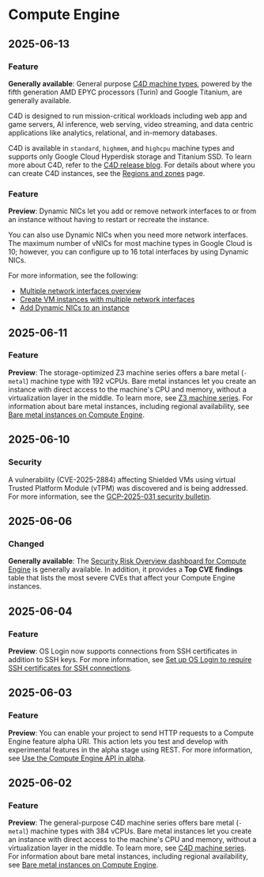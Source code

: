 # Compute Engine

## 2025-06-13

### Feature

**Generally available**: General purpose [C4D machine types](https://cloud.google.com/compute/docs/general-purpose-machines#c4d_series), powered by the fifth generation AMD EPYC processors (Turin) and Google Titanium, are generally available.

C4D is designed to run mission-critical workloads including web app and game servers, AI inference, web serving, video streaming, and data centric applications like analytics, relational, and in-memory databases.

C4D is available in `standard`, `highmem`, and `highcpu` machine types and supports only Google Cloud Hyperdisk storage and Titanium SSD. To learn more about C4D, refer to the [C4D release blog](https://www.google.com/url?q=https://cloud.google.com/blog/products/compute/c4d-vms-unparalleled-performance-for-business-workloads). For details about where you can create C4D instances, see the [Regions and zones](https://cloud.google.com/compute/docs/regions-zones#available) page.

### Feature

**Preview**: Dynamic NICs let you add or remove network interfaces to or from an instance without having to restart or recreate the instance.

You can also use Dynamic NICs when you need more network interfaces. The maximum number of vNICs for most machine types in Google Cloud is 10; however, you can configure up to 16 total interfaces by using Dynamic NICs.

For more information, see the following:

* [Multiple network interfaces overview](https://cloud.google.com/vpc/docs/multiple-interfaces-concepts)
* [Create VM instances with multiple network interfaces](https://cloud.google.com/vpc/docs/create-use-multiple-interfaces)
* [Add Dynamic NICs to an instance](https://cloud.google.com/vpc/docs/add-dynamic-nics)

## 2025-06-11

### Feature

**Preview**: The storage-optimized Z3 machine series offers a bare metal (`-metal`) machine type with 192 vCPUs. Bare metal instances let you create an instance with direct access to the machine's CPU and memory, without a virtualization layer in the middle. To learn more, see [Z3 machine series](https://cloud.google.com/compute/docs/storage-optimized-machines#z3_series). For information about bare metal instances, including regional availability, see [Bare metal instances on Compute Engine](https://cloud.google.com/compute/docs/instances/bare-metal-instances).

## 2025-06-10

### Security

A vulnerability (CVE-2025-2884) affecting Shielded VMs using virtual Trusted Platform Module (vTPM) was discovered and is being addressed. For more information, see the [GCP-2025-031 security bulletin](https://cloud.google.com/compute/docs/security-bulletins#gcp-2025-031).

## 2025-06-06

### Changed

**Generally available**: The [Security Risk Overview dashboard for Compute Engine](https://cloud.google.com/compute/docs/monitor-security-risks-console) is generally available. In addition, it provides a **Top CVE findings** table that lists the most severe CVEs that affect your Compute Engine instances.

## 2025-06-04

### Feature

**Preview**: OS Login now supports connections from SSH certificates in addition to SSH keys. For more information, see [Set up OS Login to require SSH certificates for SSH connections](https://cloud.google.com/compute/docs/oslogin/certificates).

## 2025-06-03

### Feature

**Preview**: You can enable your project to send HTTP requests to a Compute Engine feature alpha URI. This action lets you test and develop with experimental features in the alpha stage using REST. For more information, see [Use the Compute Engine API in alpha](https://cloud.google.com/compute/docs/reference/rest/alpha).

## 2025-06-02

### Feature

**Preview**: The general-purpose C4D machine series offers bare metal (`-metal`) machine types with 384 vCPUs. Bare metal instances let you create an instance with direct access to the machine's CPU and memory, without a virtualization layer in the middle. To learn more, see [C4D machine series](https://cloud.google.com/compute/docs/general-purpose-machines#c4d_series). For information about bare metal instances, including regional availability, see [Bare metal instances on Compute Engine](https://cloud.google.com/compute/docs/instances/bare-metal-instances).

